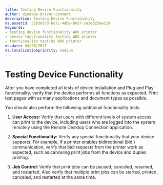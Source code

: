 ```yaml
---
title: Testing Device Functionality
author: windows-driver-content
description: Testing Device Functionality
ms.assetid: 51b3e55d-b071-4dbe-b687-5e3ed25aed20
keywords:
- testing device functionality WDK printer
- device functionality testing WDK printer
- functionality testing WDK printer
ms.date: 04/20/2017
ms.localizationpriority: medium
---
```


# Testing Device Functionality


After you have completed all tests of device installation and Plug and Play functionality, verify that the device performs all functions as expected. Print test pages with as many applications and document types as possible.

You should also perform the following additional functionality tests.

1.  **User Access:** Verify that users with different levels of system access can print to the device, including users who are logged into the system remotely using the Remote Desktop Connection application.

2.  **Special Functionality:** Verify any special functionality that your device supports. For example, if a printer enables bidirectional (bidi) communication, verify that bidi requests from the printer work as expected, such as canceling print jobs from the device and duplex printing.

3.  **Job Control:** Verify that print jobs can be paused, canceled, resumed, and restarted. Also verify that multiple print jobs can be started, printed, canceled, and restarted at the same time.

 

 





